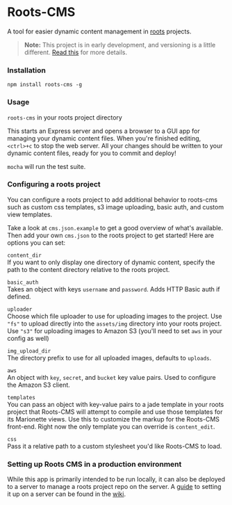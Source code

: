 Roots-CMS
=========

A tool for easier dynamic content management in [roots](http://roots.cx/) projects.

> **Note:** This project is in early development, and versioning is a little different. [Read this](http://markup.im/#q4_cRZ1Q) for more details.

### Installation

`npm install roots-cms -g`

### Usage

`roots-cms` in your roots project directory

This starts an Express server and opens a browser to a GUI app for managing your dynamic content files. When you're finished editing, `<ctrl>+c` to stop the web server. All your changes should be written to your dynamic content files, ready for you to commit and deploy!

`mocha` will run the test suite.

### Configuring a roots project

You can configure a roots project to add additional behavior to roots-cms such as custom css templates, s3 image uploading, basic auth, and custom view templates.

Take a look at `cms.json.example` to get a good overview of what's available. Then add your own `cms.json` to the roots project to get started! Here are options you can set:

`content_dir`  
If you want to only display one directory of dynamic content, specify the path to the content directory relative to the roots project.

`basic_auth`  
Takes an object with keys `username` and `password`. Adds HTTP Basic auth if defined.

`uploader`  
Choose which file uploader to use for uploading images to the project. Use `"fs"` to upload directly into the `assets/img` directory into your roots project. Use `"s3"` for uploading images to Amazon S3 (you'll need to set `aws` in your config as well)

`img_upload_dir`  
The directory prefix to use for all uploaded images, defaults to `uploads`.

`aws`  
An object with `key`, `secret`, and `bucket` key value pairs. Used to configure the Amazon S3 client.

`templates`  
You can pass an object with key-value pairs to a jade template in your roots project that Roots-CMS will attempt to compile and use those templates for its Marionette views. Use this to customize the markup for the Roots-CMS front-end. Right now the only template you can override is `content_edit`.

`css`  
Pass it a relative path to a custom stylesheet you'd like Roots-CMS to load.

### Setting up Roots CMS in a production environment

While this app is primarily intended to be run locally, it can also be deployed to a server to manage a roots project repo on the server. A [guide](https://github.com/carrot/roots-cms/wiki/Deploying-Roots-CMS-to-a-server) to setting it up on a server can be found in the [wiki](https://github.com/carrot/roots-cms/wiki/Deploying-Roots-CMS-to-a-server).
